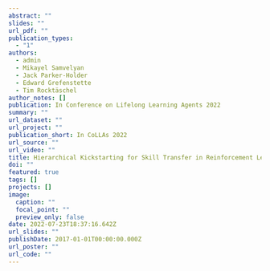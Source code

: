 ```yaml
---
abstract: ""
slides: ""
url_pdf: ""
publication_types:
  - "1"
authors:
  - admin
  - Mikayel Samvelyan
  - Jack Parker-Holder
  - Edward Grefenstette
  - Tim Rocktäschel
author_notes: []
publication: In Conference on Lifelong Learning Agents 2022
summary: ""
url_dataset: ""
url_project: ""
publication_short: In CoLLAs 2022
url_source: ""
url_video: ""
title: Hierarchical Kickstarting for Skill Transfer in Reinforcement Learning
doi: ""
featured: true
tags: []
projects: []
image:
  caption: ""
  focal_point: ""
  preview_only: false
date: 2022-07-23T18:37:16.642Z
url_slides: ""
publishDate: 2017-01-01T00:00:00.000Z
url_poster: ""
url_code: ""
---
```

